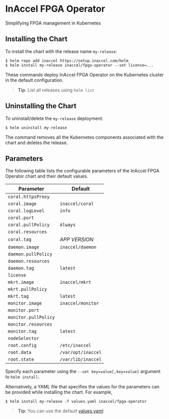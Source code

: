 # InAccel FPGA Operator

Simplifying FPGA management in Kubernetes

## Installing the Chart

To install the chart with the release name `my-release`:

```console
$ helm repo add inaccel https://setup.inaccel.com/helm
$ helm install my-release inaccel/fpga-operator --set license=...
```

These commands deploy InAccel FPGA Operator on the Kubernetes cluster in the
default configuration.

> **Tip**: List all releases using `helm list`

## Uninstalling the Chart

To uninstall/delete the `my-release` deployment:

```console
$ helm uninstall my-release
```

The command removes all the Kubernetes components associated with the chart and
deletes the release.

## Parameters

The following table lists the configurable parameters of the InAccel FPGA
Operator chart and their default values.

| Parameter            | Default            |
| -------------------- | ------------------ |
| `coral.httpsProxy`   |                    |
| `coral.image`        | `inaccel/coral`    |
| `coral.logLevel`     | `info`             |
| `coral.port`         |                    |
| `coral.pullPolicy`   | `Always`           |
| `coral.resources`    |                    |
| `coral.tag`          | *APP VERSION*      |
| `daemon.image`       | `inaccel/daemon`   |
| `daemon.pullPolicy`  |                    |
| `daemon.resources`   |                    |
| `daemon.tag`         | `latest`           |
| `license`            |                    |
| `mkrt.image`         | `inaccel/mkrt`     |
| `mkrt.pullPolicy`    |                    |
| `mkrt.tag`           | `latest`           |
| `monitor.image`      | `inaccel/monitor`  |
| `monitor.port`       |                    |
| `monitor.pullPolicy` |                    |
| `monitor.resources`  |                    |
| `monitor.tag`        | `latest`           |
| `nodeSelector`       |                    |
| `root.config`        | `/etc/inaccel`     |
| `root.data`          | `/var/opt/inaccel` |
| `root.state`         | `/var/lib/inaccel` |

Specify each parameter using the `--set key=value[,key=value]` argument to
`helm install`.

Alternatively, a YAML file that specifies the values for the parameters can be
provided while installing the chart. For example,

```console
$ helm install my-release -f values.yaml inaccel/fpga-operator
```

> **Tip**: You can use the default [values.yaml](values.yaml)
